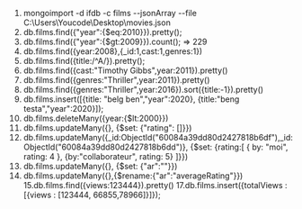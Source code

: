 1. mongoimport -d ifdb -c films --jsonArray --file C:\Users\Youcode\Desktop\movies.json
2. db.films.find({"year":{$eq:2010}}).pretty();  
3. db.films.find({"year":{$gt:2009}}).count(); => 229
4. db.films.find({year:2008},{_id:1,cast:1,genres:1})
5. db.films.find({title:/^A/}).pretty();
6. db.films.find({cast:"Timothy Gibbs",year:2011}).pretty()
7. db.films.find({genres:"Thriller",year:2011}).pretty()
8. db.films.find({genres:"Thriller",year:2016}).sort({title:-1}).pretty()
9. db.films.insert([{title: "belg ben","year":2020}, {title:"beng testa","year":2020}]);
10. db.films.deleteMany({year:{$lt:2000}})
11. db.films.updateMany({}, {$set: {"rating": []}})
12. db.films.updateMany({_id:ObjectId("60084a39dd80d2427818b6df"),_id:ObjectId("60084a39dd80d2427818b6dd")}, {$set: {rating:[ { by: "moi", rating: 4 }, {by:"collaborateur", rating: 5} ]}})
13. db.films.updateMany({}, {$set: {"ar":""}})
14. db.films.updateMany({},{$rename:{"ar":"averageRating"}})
15.db.films.find({views:123444}).pretty()
17.db.films.insert({totalViews : [{views : [123444, 66855,78966]}]});
